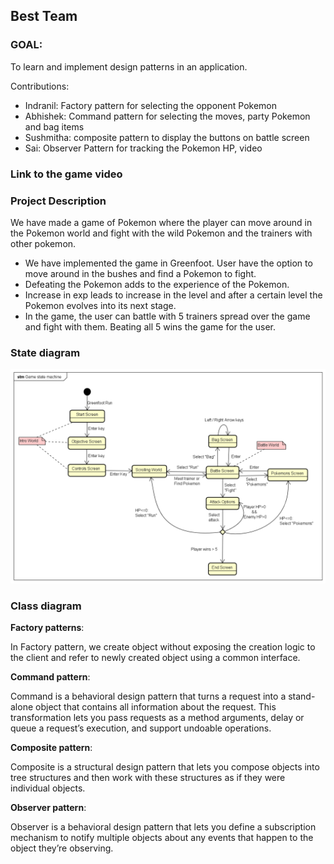 ## Best Team

### GOAL:

To learn and implement design patterns in an application.

Contributions:

* Indranil: Factory pattern for selecting the opponent Pokemon
* Abhishek: Command pattern for selecting the moves, party Pokemon and bag items
* Sushmitha: composite pattern to display the buttons on battle screen
* Sai: Observer Pattern for tracking the Pokemon HP, video


### Link to the game video

### Project Description

We have made a game of Pokemon where the player can move around in the Pokemon world and fight with the wild Pokemon and the trainers with other pokemon.

* We have implemented the game in Greenfoot. User have the option to move around in the bushes and find a Pokemon to fight.
* Defeating the Pokemon adds to the experience of the Pokemon.
* Increase in exp leads to increase in the level and after a certain level the Pokemon evolves into its next stage.
* In the game, the user can battle with 5 trainers spread over the game and fight with them. Beating all 5 wins the game for the user.

### State diagram
<img src="https://github.com/nguyensjsu/fa22-202-best-team/blob/abfaa39c36cd704e8122477bcb0ff1cad4ca4c99/Game%20state%20machine.png" />

### Class diagram

**Factory patterns**:

In Factory pattern, we create object without exposing the creation logic to the client and refer to newly created object using a common interface.

**Command pattern**:

Command is a behavioral design pattern that turns a request into a stand-alone object that contains all information about the request. This transformation lets you pass requests as a method arguments, delay or queue a request’s execution, and support undoable operations.

**Composite pattern**:

Composite is a structural design pattern that lets you compose objects into tree structures and then work with these structures as if they were individual objects.


**Observer pattern**:

Observer is a behavioral design pattern that lets you define a subscription mechanism to notify multiple objects about any events that happen to the object they’re observing.

